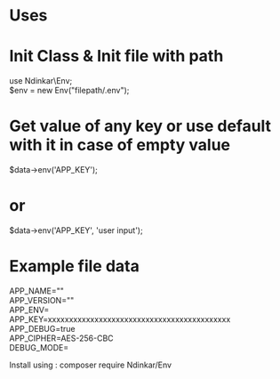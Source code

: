 # Uses

# Init Class & Init file with path<br/>
use Ndinkar\Env;<br/>
$env = new Env("filepath/.env");<br/>

# Get value of any key or use default with it in case of empty value<br/>
$data->env('APP_KEY');<br/>
# or<br/>
$data->env('APP_KEY', 'user input');<br/>

# Example file data<br/>
APP_NAME=""<br/>
APP_VERSION=""<br/>
APP_ENV=<br/>
APP_KEY=xxxxxxxxxxxxxxxxxxxxxxxxxxxxxxxxxxxxxxxxxxx<br/>
APP_DEBUG=true<br/>
APP_CIPHER=AES-256-CBC<br/>
DEBUG_MODE= <br/>

Install using : composer require Ndinkar/Env
